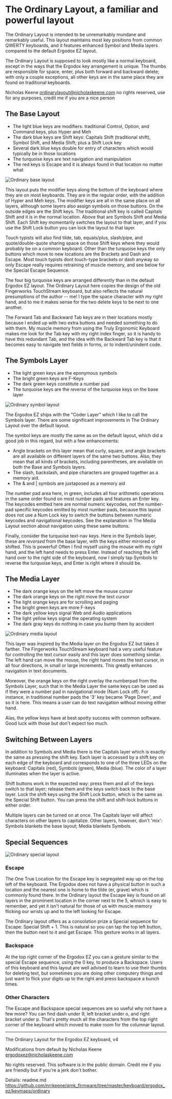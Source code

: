 # The Ordinary Layout, a familiar and powerful layout #

The Ordinary Layout is intended to be unremarkably mundane and remarkably useful. This layout maintains most key positions from common QWERTY keyboards, and it features enhanced Symbol and Media layers compared to the default Ergodox EZ layout.

The Ordinary Layout is supposed to look mostly like a normal keyboard, except in the ways that the Ergodox key arrangement is unique. The thumbs are responsible for space, enter, plus both forward and backward delete; with only a couple exceptions, all other keys are in the same place they are found on traditional keyboards.

Nicholas Keene
ordinarylayout@nicholaskeene.com
no rights reserved, use for any purposes, credit me if you are a nice person

## The Base Layout ##

* The light blue keys are modifiers: traditional Control, Option, and Command keys, plus Hyper and Meh
* The dark blue keys are Shift keys: Capitals Shift (traditional shift), Symbol Shift, and Media Shift; plus a Shift Lock key
* Several dark blue keys double for entry of characters which would typically be in those locations
* The turquoise keys are text navigation and manipulation
* The red keys is Escape and it is always found in that location no matter what

![Ordinary base layout](ordinary-base.png)

This layout puts the modifier keys along the bottom of the keyboard where they are on most keyboards. They are in the regular order, with the addition of Hyper and Meh keys. The modifier keys are all in the same place on all layers, although some layers also assign symbols on those buttons. On the outside edges are the Shift keys. The traditional shift key is called Capitals Shift and it is in the normal location. Above that are Symbols Shift and Media Shift. Each Shift key momentarily switches the layout to that layer, and if you use the Shift Lock button you can lock the layout to that layer.

Touch typists will also find tilde, tab, equals/plus, slash/pipe, and quote/double-quote sharing space on those Shift keys where they would probably be on a common keyboard. Other than the turquoise keys the only buttons which move to new locations are the Brackets and Dash and Escape. Most touch typists dont touch-type brackets or dash anyway so only Escape really requires retraining of muscle memory, and see below for the Special Escape Sequence.

The four big turquoise keys are arranged differently than in the default Ergodox EZ layout. The Ordinary Layout here copies the design of the old Fingerworks TouchStream keyboard, but also reflects the natural presumptions of the author -- me! I type the space character with my right hand, and to me it makes sense for the two delete keys to be next to one another.

The Forward Tab and Backward Tab keys are in their locations mostly because I ended up with two extra buttons and needed something to do with them. My muscle memory from using the Truly Ergonomic Keyboard makes me look for the Tab key with my right index finger, so it is handy to have this redundant Tab, and the idea with the Backward Tab key is that it becomes easy to navigate text fields in forms, or to indent/unindent code.

## The Symbols Layer ##

* The light green keys are the eponymous symbols
* The bright green keys are F-Keys
* The dark green keys constitute a number pad
* The turquoise keys are the *reverse* of the turquoise keys on the base layer

![Ordinary symbol layout](ordinary-symbol.png)

The Ergodox EZ ships with the "Coder Layer" which I like to call the Symbols layer. There are some significant improvements in The Ordinary Layout over the default layout.

The symbol keys are mostly the same as on the default layout, which did a good job in this regard, but with a few enhancements:

* Angle brackets on this layer mean that curly, square, and angle brackets are all available on different layers of the same two buttons. Also, they mean that all kinds of brackets, including parentheses, are available on both the Base and Symbols layers.
* The slash, backslash, and pipe characters are grouped together as a memory aid.
* The & and | symbols are juxtaposed as a memory aid

The number pad area here, in green, includes all four arithmetic operations in the same order found on most number pads and features an Enter key. The keycodes emitted here are normal numeric keycodes, not the number-pad specific keycodes emitted by most number pads, because this layout does not use a Num Lock key to switch the buttons between numeric keycodes and navigational keycodes. See the explanation in The Media Layout section about navigation using these same buttons.

Finally, consider the turquoise text-nav keys. Here in the Symbols layer, these are *reversed* from the base layer, with the keys either mirrored or shifted. This is powerful! Often I find myself using the mouse with my right hand, and the left hand needs to press Enter. Instead of reaching the left hand over to the right side of the keyboard, now I simply tap Symbols to reverse the turquoise keys, and Enter is right where it should be.

## The Media Layer ##

* The dark orange keys on the left move the mouse cursor
* The dark orange keys on the right move the text cursor
* The light orange keys are for scrolling and paging
* The bright green keys are more F-keys
* The dark yellow keys signal Web and Audio applications
* The light yellow keys signal the operating system
* The dark gray keys do nothing in case you bump them by accident

![Ordinary media layout](ordinary-media.png)

This layer was inspired by the Media layer on the Ergodox EZ but takes it farther. The Fingerworks TouchStream keyboard had a very useful feature for controlling the text cursor easily and this layer does something similar. The left hand can move the mouse, the right hand moves the text cursor, in all four directions, in small or large increments. This greatly enhances navigation in text documents.

Moreover, the orange keys on the right overlay the numberpad from the Symbols Layer, such that in the Media Layer the same keys can be used as if they were a number pad in navigational mode (Num Lock off). For instance, in traditional number pads the '3' key became 'Page Down', and so it is here. This means a user can do text navigation without moving either hand.

Alas, the yellow keys have at best spotty success with common software. Good luck with those but don't expect too much.

## Switching Between Layers ##

In addition to Symbols and Media there is the Capitals layer which is exactly the same as pressing the shift key. Each layer is accessed by a shift key on each edge of the keyboard and corresponds to one of the three LEDs on the keyboard: Capitals (red), Symbols (green), Media (blue). The color of a layer illuminates when the layer is active.

Shift buttons work in the expected way: press them and all of the keys switch to that layer; release them and the keys switch back to the base layer. Lock the shift keys using the Shift Lock button, which is the same as the Special Shift button. You can press the shift and shift-lock buttons in either order.

Multiple layers can be turned on at once. The Capitals layer will affect characters on other layers to capitalize. Other layers, however, don't 'mix': Symbols blankets the base layout; Media blankets Symbols.

## Special Sequences ##

![Ordinary special layout](ordinary-special.png)

### Escape ###

The One True Location for the Escape key is segregated way up on the top left of the keyboard. The Ergodox does not have a physical button in such a location and the nearest one is home to the tilde (er, grave) which is commonly found there. In the Ordinary layout the Escape key is found on all layers in the prominent location in the corner next to the 5, whnich is easy to remember, and yet it isn't natural for those of us with muscle memory flicking our wrists up and to the left looking for Escape.

The Ordinary layout offers as a consolation prize a Special sequence for Escape: Special Shift + 1. This is natural so you can tap the top left button, then the button next to it and get Escape. This gesture works in all layers.

### Backspace ###

At the top right corner of the Ergodox EZ you can a gesture similar to the special Escape sequence, using the 0 key, to produce a Backspace. Users of this keyboard and this layout are well advised to learn to use their thumbs for deleting text, but sometimes you are doing other computery things and just want to flick your digits up to the right and press backspace a bunch times.

### Other Characters ###

The Escape and Backspace special sequences are so useful why not have a few more? You can find dash under 9, left bracket under o, and right bracket under p. That's pretty much all the characters from the top right corner of the keyboard which moved to make room for the columnar layout.

****

The Ordinary Layout for the Ergodox EZ keyboard, v4

Modifications from default by Nicholas Keene ergodoxez@nicholaskeene.com

No rights reserved. This software is in the public domain. Credit me if you are friendly but if you're a jerk don't bother.

Details: readme.md
         https://github.com/nrrkeene/qmk_firmware/tree/master/keyboard/ergodox_ez/keymaps/ordinary

